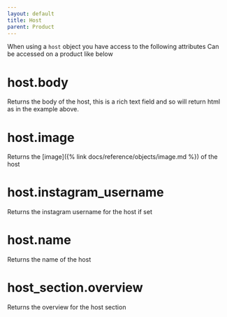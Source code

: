 ```yaml
---
layout: default
title: Host
parent: Product
---
```


When using a `host` object you have access to the following attributes
Can be accessed on a product like below

# host.body

Returns the body of the host, this is a rich text field and so will return html as in the example above.

# host.image

Returns the [image]({% link docs/reference/objects/image.md %}) of the host

# host.instagram_username

Returns the instagram username for the host if set

# host.name

Returns the name of the host

# host_section.overview

Returns the overview for the host section
